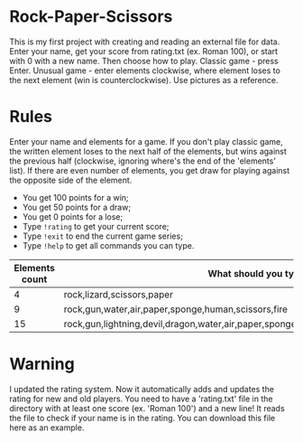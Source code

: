 # Rock-Paper-Scissors
This is my first project with creating and reading an external file for data. Enter your name, get your score from rating.txt (ex. Roman 100), or start with 0 with a new name. Then choose how to play. Classic game - press Enter. Unusual game - enter elements clockwise, where element loses to the next element (win is counterclockwise). Use pictures as a reference.

# Rules

Enter your name and elements for a game. If you don't play classic game, the written element loses to the next half of the elements, but wins against the previous half (clockwise, ignoring where's the end of the 'elements' list). If there are even number of elements, you get draw for playing against the opposite side of the element.

  - You get 100 points for a win;
  - You get 50 points for a draw;
  - You get 0 points for a lose;
  - Type `!rating` to get your current score;
  - Type `!exit` to end the current game series;
  - Type `!help` to get all commands you can type.

| Elements count | What should you type |
| ------ | ------ |
| 4 | rock,lizard,scissors,paper |
| 9 | rock,gun,water,air,paper,sponge,human,scissors,fire |
| 15 | rock,gun,lightning,devil,dragon,water,air,paper,sponge,wolf,tree,human,snake,scissors,fire |

# Warning

I updated the rating system. Now it automatically adds and updates the rating for new and old players. You need to have a 'rating.txt' file in the directory with at least one score (ex. 'Roman 100') and a new line! It reads the file to check if your name is in the rating. You can download this file here as an example.
